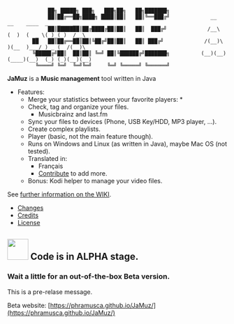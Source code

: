                  ██╗ █████╗ ███╗   ███╗██╗   ██╗███████╗                 
                 ██║██╔══██╗████╗ ████║██║   ██║╚══███╔╝             __    __    ____  _   _    __     
                 ██║███████║██╔████╔██║██║   ██║  ███╔╝             /__\  (  )  (  _ \( )_( )  /__\   
            ██   ██║██╔══██║██║╚██╔╝██║██║   ██║ ███╔╝             /(__)\  )(__  )___/ ) _ (  /(__)\
            ╚█████╔╝██║  ██║██║ ╚═╝ ██║╚██████╔╝███████╗          (__)(__)(____)(__)  (_) (_)(__)(__)   
             ╚════╝ ╚═╝  ╚═╝╚═╝     ╚═╝ ╚═════╝ ╚══════╝            
                                            
**JaMuz** is a **Music management** tool written in Java

* Features:
  * Merge your statistics between your favorite players:
    *   
  * Check, tag and organize your files. 
    * Musicbrainz and last.fm
  * Sync your files to devices (Phone, USB Key/HDD, MP3 player, ...).
  * Create complex playlists.
  * Player (basic, not the main feature though).
  * Runs on Windows and Linux (as written in Java), maybe Mac OS (not tested).
  * Translated in:
    * Français
    * [Contribute](CONTRIBUTING.md) to add more.
  * Bonus: Kodi helper to manage your video files.

See [further information on the WIKI](https://github.com/phramusca/JaMuz/wiki).

* [Changes](CHANGES.md)
* [Credits](CREDITS.md)
* [License](LICENSE.md)

## <img src="https://github.com/phramusca/JaMuz/blob/master/data/icon/tag/Problème.jpg" width="48"> Code is in ALPHA stage.
### Wait a little for an out-of-the-box Beta version.

This is a pre-relase message. 

Beta website: [https://phramusca.github.io/JaMuz/](https://phramusca.github.io/JaMuz/)
